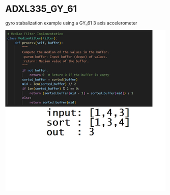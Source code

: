 # ADXL335_GY_61

gyro stabalization example using a GY_61 3 axis accelerometer


![Median Filter](docs/assets/median_filter.jpg)
